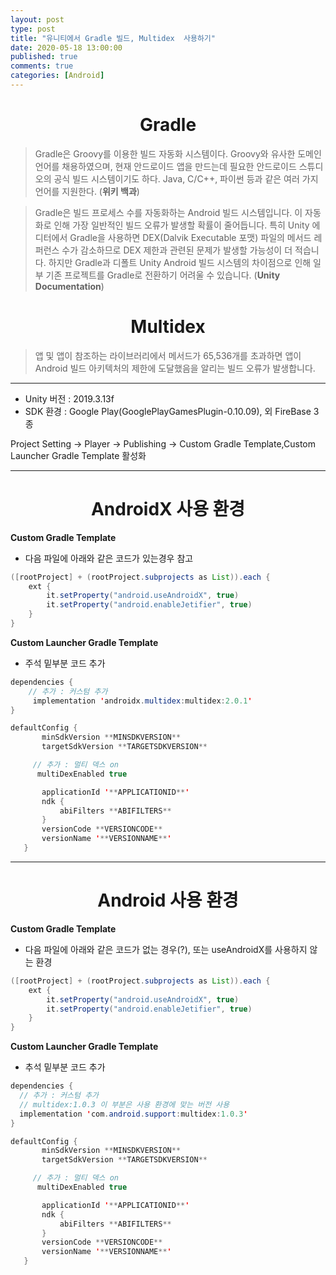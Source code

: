 ```yaml
---
layout: post
type: post
title: "유니티에서 Gradle 빌드, Multidex  사용하기"
date: 2020-05-18 13:00:00
published: true
comments: true
categories: [Android]
---
```


# <center> Gradle  </center>
  > Gradle은 Groovy를 이용한 빌드 자동화 시스템이다. Groovy와 유사한 도메인 언어를 채용하였으며, 현재 안드로이드 앱을 만드는데 필요한 안드로이드 스튜디오의 공식 빌드 시스템이기도 하다. Java, C/C++, 파이썬 등과 같은 여러 가지 언어를 지원한다. (**위키 백과**)

  > Gradle은 빌드 프로세스 수를 자동화하는 Android 빌드 시스템입니다. 이 자동화로 인해 가장 일반적인 빌드 오류가 발생할 확률이 줄어듭니다. 특히 Unity 에디터에서 Gradle을 사용하면 DEX(Dalvik Executable 포맷) 파일의 메서드 레퍼런스 수가 감소하므로 DEX 제한과 관련된 문제가 발생할 가능성이 더 적습니다. 하지만 Gradle과 디폴트 Unity Android 빌드 시스템의 차이점으로 인해 일부 기존 프로젝트를 Gradle로 전환하기 어려울 수 있습니다. (**Unity Documentation**)
# <center> Multidex  </center>
  >앱 및 앱이 참조하는 라이브러리에서 메서드가 65,536개를 초과하면 앱이 Android 빌드 아키텍처의 제한에 도달했음을 알리는 빌드 오류가 발생합니다.

---
- Unity 버전 : 2019.3.13f
- SDK 환경 : Google Play(GooglePlayGamesPlugin-0.10.09), 외 FireBase 3종


Project Setting -> Player -> Publishing -> Custom Gradle Template,Custom Launcher Gradle Template 활성화

---

# <center> AndroidX 사용 환경</center>

**Custom Gradle Template**  
- 다음 파일에 아래와 같은 코드가 있는경우 참고

```java
([rootProject] + (rootProject.subprojects as List)).each {
    ext {
        it.setProperty("android.useAndroidX", true)
        it.setProperty("android.enableJetifier", true)
    }
}
```

**Custom Launcher Gradle Template**  
- 주석 밑부분 코드 추가

```java  
dependencies {
    // 추가 : 커스텀 추가
	 implementation 'androidx.multidex:multidex:2.0.1'
}

defaultConfig {
       minSdkVersion **MINSDKVERSION**
       targetSdkVersion **TARGETSDKVERSION**

     // 추가 : 멀티 덱스 on
      multiDexEnabled true

       applicationId '**APPLICATIONID**'
       ndk {
           abiFilters **ABIFILTERS**
       }
       versionCode **VERSIONCODE**
       versionName '**VERSIONNAME**'
   }
```

---

# <center> Android 사용 환경</center>

**Custom Gradle Template**  
 - 다음 파일에 아래와 같은 코드가 없는 경우(?), 또는 useAndroidX를 사용하지 않는 환경

```java
([rootProject] + (rootProject.subprojects as List)).each {
    ext {
        it.setProperty("android.useAndroidX", true)
        it.setProperty("android.enableJetifier", true)
    }
}
```

**Custom Launcher Gradle Template**  
- 추석 밑부분 코드 추가     

```java
dependencies {
  // 추가 : 커스텀 추가
  // multidex:1.0.3 이 부분은 사용 환경에 맞는 버전 사용
  implementation 'com.android.support:multidex:1.0.3'
}

defaultConfig {
       minSdkVersion **MINSDKVERSION**
       targetSdkVersion **TARGETSDKVERSION**

     // 추가 : 멀티 덱스 on
      multiDexEnabled true

       applicationId '**APPLICATIONID**'
       ndk {
           abiFilters **ABIFILTERS**
       }
       versionCode **VERSIONCODE**
       versionName '**VERSIONNAME**'
   }
```
